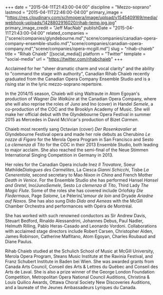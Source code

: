 +++
date = "2015-04-11T21:43:00-04:00"
discipline = "Mezzo-soprano"
lastmod = "2015-04-11T22:46:00-04:00"
primary_image = "https://res.cloudinary.com/schmopera/image/upload/v1545409169/media/webhook-uploads/1428802916020/rihab-temp.jpg.jpg"
primary_image_credit = "Jeff MacNab"
publishDate = "2015-04-11T21:43:00-04:00"
related_companies = ["scene/companies/glyndebourne.md","scene/companies/canadian-opera-company-ensemble-studio.md","scene/companies/canadian-opera-company.md","scene/companies/opera-mcgill.md"]
slug = "rihab-chaieb"
title = "Rihab Chaieb"
[[social_media]]
platform = "Twitter"
template = "social-media"
url = "https://twitter.com/rihabchaieb"
+++

<p>
	Acclaimed for her "sheer dramatic charm and vocal clarity" and the ability to "command the stage with authority", Canadian Rihab Chaieb recently graduated from the Canadian Opera Company Ensemble Studio and is a rising star in the lyric mezzo-soprano repertoire.
</p>
<p>
	In the 2014/15 season, Chaieb will sing Waltraute in Atom Egoyan's production of Wagner <i>Die Walküre</i> at the Canadian Opera Company, where she will also reprise the roles of Juno and Ino (cover) in Handel <i>Semele</i>, a co-production of the COC and the Brooklyn Academy of Music. She will make her official debut with the Glyndebourne Opera Festival in summer 2015 as Mercedes in David McVicar's production of Bizet <i>Carmen</i>.
</p>
<p>
	Chaieb most recently sang Octavian (cover) <i>Der Rosenkavalier</i> at Glyndebourne Festival opera and made her role debuts as Cherubino<i> Le nozze di Figaro</i> for the Merola Opera Program in San Francisco and Sesto <i>La clemenza di Tito</i> for the COC in their 2013 Ensemble Studio, both leading to major acclaim. She also reached the semi-final of the Neue Stimmen International Singing Competition in Germany in 2013.
</p>
<p>
	Her roles for the Canadian Opera include Inez <i>Il Trovatore</i>, Soeur Mathilde<i>Dialogues des Carmélites</i>, La Ciesca <i>Gianni Schicchi</i>, Tisbe <i>La Cenerentola</i>, second secretary to Mao <i>Nixon in China</i> and French Mother <i>Death in Venice</i>. For the Ensemble Studio she has performed Hansel <i>Hansel and Gretel</i>, Ino/Juno<i>Semele</i>, Sesto <i>La clemenza di Tito</i>, Third Lady <i>The Magic Flute</i>. Some of the roles she has covered include Orlofsky <i>Die Fledermaus</i>, Page <i>Salome</i>, Le Pèlerin<i>L'amour de loin</i> and Dryade <i>Ariadne auf Naxos</i>. She has also sung Dido <i>Dido and Aeneas </i>with the McGill Chamber Orchestra and performances with Opéra de Montréal.
</p>
<p>
	She has worked with such renowned conductors as Sir Andrew Davis, Steuart Bedford, Rinaldo Alessandrini, Johannes Debus, Paul Nadler, Helmuth Rilling, Pablo Heras-Casado and Leonardo Vordoni. Collaborations with acclaimed stage directors include Robert Carsen, Christopher Alden, James Robinson, Catherine Malfitano, Atom Egoyan, Charles Roubaud and Diane Paulus.
</p>
<p>
	Rihab Chaieb studied at the Schulich School of Music at McGill University, Merola Opera Program, Steans Music Institute at the Ravinia Festival, and Franz Schubert Institute in Baden bei Wien. She was awarded grants from Canada Arts Council, Conseil des Arts &amp; Lettres du Québec and Conseil des Arts de Laval. She is also a prize winner of the George London Foundation Competition, Metropolitan Opera National Council Auditions, Christina &amp; Louis Quilico Awards, Ottawa Choral Society New Discoveries Auditions, and a laureate of the Jeunes Ambassadeurs Lyriques du Canada.
</p>
